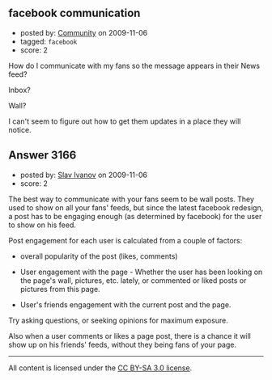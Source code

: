 ## facebook communication

- posted by: [Community](https://stackexchange.com/users/-1/-1-community) on 2009-11-06
- tagged: `facebook`
- score: 2

How do I communicate with my fans so the message appears in their
News feed?

Inbox?

Wall?

I can't seem to figure out how to get them updates in a place they will notice.



## Answer 3166

- posted by: [Slav Ivanov](https://stackexchange.com/users/-1/23-slav-ivanov) on 2009-11-06
- score: 2

The best way to communicate with your fans seem to be wall posts. They used to show on all your fans' feeds, but since the latest facebook redesign, a post has to be engaging enough (as determined by facebook) for the user to show on his feed. 

Post engagement for each user is calculated from a couple of factors:

 - overall popularity of the post
   (likes, comments)
   
 -  User engagement with the page -
   Whether the user has been looking on
   the page's wall, pictures, etc.
   lately, or commented or liked posts
   or pictures from this page.
   
 -  User's friends engagement with the
   current post and the page.

Try asking questions, or seeking opinions for maximum exposure.

Also when a user comments or likes a page post, there is a chance it will show up on his friends' feeds, without they being fans of your page.



---

All content is licensed under the [CC BY-SA 3.0 license](https://creativecommons.org/licenses/by-sa/3.0/).
